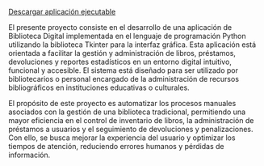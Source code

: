 [Descargar aplicación ejecutable](https://drive.google.com/drive/folders/1SgfbhkF_sFz0UnOtC0kG-jjUzYePBPZi?usp=sharing)

El presente proyecto consiste en el desarrollo de una aplicación de
Biblioteca Digital implementada en el lenguaje de programación
Python utilizando la biblioteca Tkinter para la interfaz gráfica. Esta
aplicación está orientada a facilitar la gestión y administración de libros,
préstamos, devoluciones y reportes estadísticos en un entorno digital
intuitivo, funcional y accesible. El sistema está diseñado para ser
utilizado por bibliotecarios o personal encargado de la administración de
recursos bibliográficos en instituciones educativas o culturales.

El propósito de este proyecto es automatizar los procesos manuales
asociados con la gestión de una biblioteca tradicional, permitiendo una
mayor eficiencia en el control de inventario de libros, la administración
de préstamos a usuarios y el seguimiento de devoluciones y
penalizaciones. Con ello, se busca mejorar la experiencia del usuario y
optimizar los tiempos de atención, reduciendo errores humanos y
pérdidas de información.
